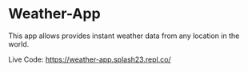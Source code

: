 # Weather-App
This app allows provides instant weather data from any location in the world.

Live Code: https://weather-app.splash23.repl.co/
